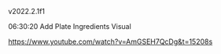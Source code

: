v2022.2.1f1


06:30:20
Add Plate Ingredients Visual

https://www.youtube.com/watch?v=AmGSEH7QcDg&t=15208s